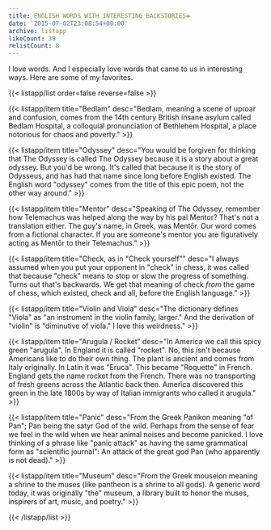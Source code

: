 ```yaml
---
title: ENGLISH WORDS WITH INTERESTING BACKSTORIES➕
date: '2015-07-02T23:08:54+00:00'
archive: listapp
likeCount: 38
relistCount: 8
---
```


I love words. And I especially love words that came to us in interesting ways. Here are some of my favorites.

{{< listapp/list order=false reverse=false >}}

   {{< listapp/item title="Bedlam"
      desc="Bedlam, meaning a scene of uproar and confusion, comes from the 14th century British insane asylum called Bedlam Hospital, a colloquial pronunciation of Bethlehem Hospital, a place notorious for chaos and poverty." >}}

   {{< listapp/item title="Odyssey"
      desc="You would be forgiven for thinking that The Odyssey is called The Odyssey because it is a story about a great odyssey. But you'd be wrong. It's called that because it is the story of Odysseus, and has had that name since long before English existed.  The English word \"odyssey\" comes from the title of this epic poem, not the other way around." >}}

   {{< listapp/item title="Mentor"
      desc="Speaking of The Odyssey, remember how Telemachus was helped along the way by his pal Mentor? That's not a translation either. The guy's name, in Greek, was Mentōr. Our word comes from a fictional character. If you are someone's mentor you are figuratively acting as Mentōr to their Telemachus." >}}

   {{< listapp/item title="Check, as in \"Check yourself\""
      desc="I always assumed when you put your opponent in \"check\" in chess, it was called that because \"check\" means to stop or slow the progress of something. Turns out that's backwards. We get that meaning of check *from* the game of chess, which existed, check and all, before the English language." >}}

   {{< listapp/item title="Violin and Viola"
      desc="The dictionary defines \"Viola\" as \"an instrument in the violin family, larger.\" And the derivation of \"violin\" is \"diminutive of viola.\" I love this weirdness." >}}

   {{< listapp/item title="Arugula / Rocket"
      desc="In America we call this spicy green \"arugula\". In England it is called \"rocket\". No, this isn't because Americans like to do their own thing. The plant is ancient and comes from Italy originally. In Latin it was \"Eruca\". This became \"Roquette\" in French. England gets the name rocket from the French. There was no transporting of fresh greens across the Atlantic back then. America discovered this green in the late 1800s by way of Italian immigrants who called it arugula." >}}

   {{< listapp/item title="Panic"
      desc="From the Greek Panikon meaning \"of Pan\"; Pan being the satyr God of the wild. Perhaps from the sense of fear we feel in the wild when we hear animal noises and become panicked. I love thinking of a phrase like \"panic attack\" as having the same grammatical form as \"scientific journal\": An attack of the great god Pan (who apparently is not dead)." >}}

   {{< listapp/item title="Museum"
      desc="From the Greek mouseion meaning a shrine to the muses (like pantheon is a shrine to all gods). A generic word today, it was originally \"the\" museum, a library built to honor the muses, inspirers of art, music, and poetry." >}}

{{< /listapp/list >}}
